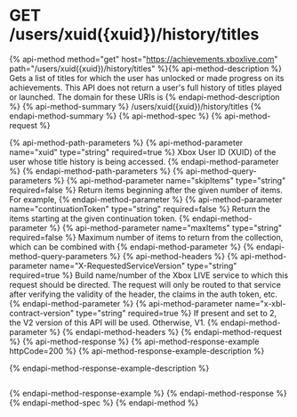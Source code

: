 # GET /users/xuid({xuid})/history/titles

{% api-method method="get" host="https://achievements.xboxlive.com" path="/users/xuid({xuid})/history/titles" %}{% api-method-description %}
Gets a list of titles for which the user has unlocked or made progress on its achievements. This API does not return a user's full history of titles played or launched. The domain for these URIs is 
{% endapi-method-description %}
{% api-method-summary %}
/users/xuid({xuid})/history/titles
{% endapi-method-summary %}
{% api-method-spec %}
{% api-method-request %}

{% api-method-path-parameters %}
{% api-method-parameter name="xuid" type="string" required=true %}
Xbox User ID (XUID) of the user whose title history is being accessed.
{% endapi-method-parameter %}
{% endapi-method-path-parameters %}
{% api-method-query-parameters %}
{% api-method-parameter name="skipItems" type="string" required=false %}
Return items beginning after the given number of items. For example, 
{% endapi-method-parameter %}
{% api-method-parameter name="continuationToken" type="string" required=false %}
Return the items starting at the given continuation token.
{% endapi-method-parameter %}
{% api-method-parameter name="maxItems" type="string" required=false %}
Maximum number of items to return from the collection, which can be combined with 
{% endapi-method-parameter %}
{% endapi-method-query-parameters %}
{% api-method-headers %}
{% api-method-parameter name="X-RequestedServiceVersion" type="string" required=true %}
Build name/number of the Xbox LIVE service to which this request should be directed. The request will only be routed to that service after verifying the validity of the header, the claims in the auth token, etc.
{% endapi-method-parameter %}
{% api-method-parameter name="x-xbl-contract-version" type="string" required=true %}
If present and set to 2, the V2 version of this API will be used. Otherwise, V1.
{% endapi-method-parameter %}
{% endapi-method-headers %}
{% endapi-method-request %}
{% api-method-response %}
{% api-method-response-example httpCode=200 %}
{% api-method-response-example-description %}

{% endapi-method-response-example-description %}

```text
```
{% endapi-method-response-example %}
{% endapi-method-response %}
{% endapi-method-spec %}
{% endapi-method %}
